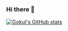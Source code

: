 ### Hi there 👋
[![Gokul's GitHub stats](https://github-readme-stats.vercel.app/api?username=gokulsoumya)](https://github.com/anuraghazra/github-readme-stats)
<!--
**gokulsoumya/gokulsoumya** is a ✨ _special_ ✨ repository because its `README.md` (this file) appears on your GitHub profile.

Here are some ideas to get you started:

- 🔭 I’m currently working on ...
- 🌱 I’m currently learning ...
- 👯 I’m looking to collaborate on ...
- 🤔 I’m looking for help with ...
- 💬 Ask me about ...
- 📫 How to reach me: ...
- 😄 Pronouns: ...
- ⚡ Fun fact: ...
-->
